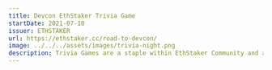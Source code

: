 ```yaml
---
title: Devcon EthStaker Trivia Game
startDate: 2021-07-10
issuer: ETHSTAKER
url: https://ethstaker.cc/road-to-devcon/
image: ../../../assets/images/trivia-night.png
description: Trivia Games are a staple within EthStaker Community and are an incredibly fun experience. All are welcome to participate during the Livestream Play-Along hosted on the EthStaker website, while those who won Trivia Game seats compete against each other in a live Trivia Game played using the Kahoot! Platform. Participants are asked a series of questions ranging from general Ethereum knowledge, Devcon history, and everything in between.
---
```


